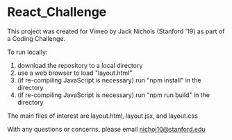 # React_Challenge

This project was created for Vimeo by Jack Nichols (Stanford '19) as part of a Coding Challenge.

To run locally:
1. download the repository to a local directory
2. use a web browser to load "layout.html"
3. (if re-compiling JavaScript is necessary) run "npm install" in the directory
4. (if re-compiling JavaScript is necessary) run "npm run build" in the directory

The main files of interest are layout.html, layout.jsx, and layout.css

With any questions or concerns, please email nichoj10@stanford.edu
